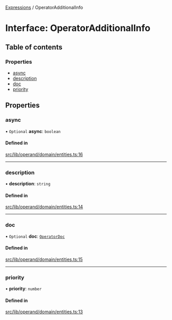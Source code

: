 [Expressions](../README.md) / OperatorAdditionalInfo

# Interface: OperatorAdditionalInfo

## Table of contents

### Properties

- [async](OperatorAdditionalInfo.md#async)
- [description](OperatorAdditionalInfo.md#description)
- [doc](OperatorAdditionalInfo.md#doc)
- [priority](OperatorAdditionalInfo.md#priority)

## Properties

### async

• `Optional` **async**: `boolean`

#### Defined in

[src/lib/operand/domain/entities.ts:16](https://github.com/data7expressions/3xpr/blob/642a08e921107fd290b12e1861cb9231aaa7127a/src/lib/operand/domain/entities.ts#L16)

___

### description

• **description**: `string`

#### Defined in

[src/lib/operand/domain/entities.ts:14](https://github.com/data7expressions/3xpr/blob/642a08e921107fd290b12e1861cb9231aaa7127a/src/lib/operand/domain/entities.ts#L14)

___

### doc

• `Optional` **doc**: [`OperatorDoc`](OperatorDoc.md)

#### Defined in

[src/lib/operand/domain/entities.ts:15](https://github.com/data7expressions/3xpr/blob/642a08e921107fd290b12e1861cb9231aaa7127a/src/lib/operand/domain/entities.ts#L15)

___

### priority

• **priority**: `number`

#### Defined in

[src/lib/operand/domain/entities.ts:13](https://github.com/data7expressions/3xpr/blob/642a08e921107fd290b12e1861cb9231aaa7127a/src/lib/operand/domain/entities.ts#L13)
